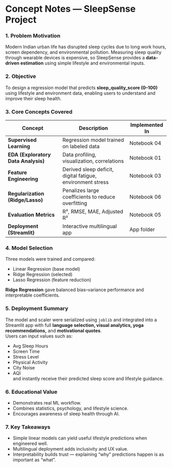 # Concept Notes — SleepSense Project

### 1. Problem Motivation
Modern Indian urban life has disrupted sleep cycles due to long work hours, screen dependency, and environmental pollution. Measuring sleep quality through wearable devices is expensive, so SleepSense provides a **data-driven estimation** using simple lifestyle and environmental inputs.

### 2. Objective
To design a regression model that predicts **sleep_quality_score (0–100)** using lifestyle and environment data, enabling users to understand and improve their sleep health.

### 3. Core Concepts Covered
| Concept | Description | Implemented In |
|----------|-------------|----------------|
| **Supervised Learning** | Regression model trained on labeled data | Notebook 04 |
| **EDA (Exploratory Data Analysis)** | Data profiling, visualization, correlations | Notebook 01 |
| **Feature Engineering** | Derived sleep deficit, digital fatigue, environment stress | Notebook 03 |
| **Regularization (Ridge/Lasso)** | Penalizes large coefficients to reduce overfitting | Notebook 06 |
| **Evaluation Metrics** | R², RMSE, MAE, Adjusted R² | Notebook 05 |
| **Deployment (Streamlit)** | Interactive multilingual app | App folder |

### 4. Model Selection
Three models were trained and compared:
- Linear Regression (base model)
- Ridge Regression (selected)
- Lasso Regression (feature reduction)
  
**Ridge Regression** gave balanced bias–variance performance and interpretable coefficients.

### 5. Deployment Summary
The model and scaler were serialized using `joblib` and integrated into a Streamlit app with full **language selection, visual analytics, yoga recommendations,** and **motivational quotes**.  
Users can input values such as:
- Avg Sleep Hours
- Screen Time
- Stress Level
- Physical Activity
- City Noise
- AQI  
and instantly receive their predicted sleep score and lifestyle guidance.

### 6. Educational Value
- Demonstrates real ML workflow.
- Combines statistics, psychology, and lifestyle science.
- Encourages awareness of sleep health through AI.

### 7. Key Takeaways
- Simple linear models can yield useful lifestyle predictions when engineered well.  
- Multilingual deployment adds inclusivity and UX value.  
- Interpretability builds trust — explaining “why” predictions happen is as important as “what”.
